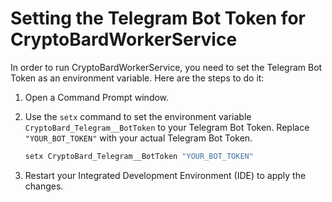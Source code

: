 # Setting the Telegram Bot Token for CryptoBardWorkerService

In order to run CryptoBardWorkerService, you need to set the Telegram Bot Token as an environment variable. Here are the steps to do it:

1. Open a Command Prompt window.

2. Use the `setx` command to set the environment variable `CryptoBard_Telegram__BotToken` to your Telegram Bot Token. Replace `"YOUR_BOT_TOKEN"` with your actual Telegram Bot Token.

   ```bash
   setx CryptoBard_Telegram__BotToken "YOUR_BOT_TOKEN"

3. Restart your Integrated Development Environment (IDE) to apply the changes.